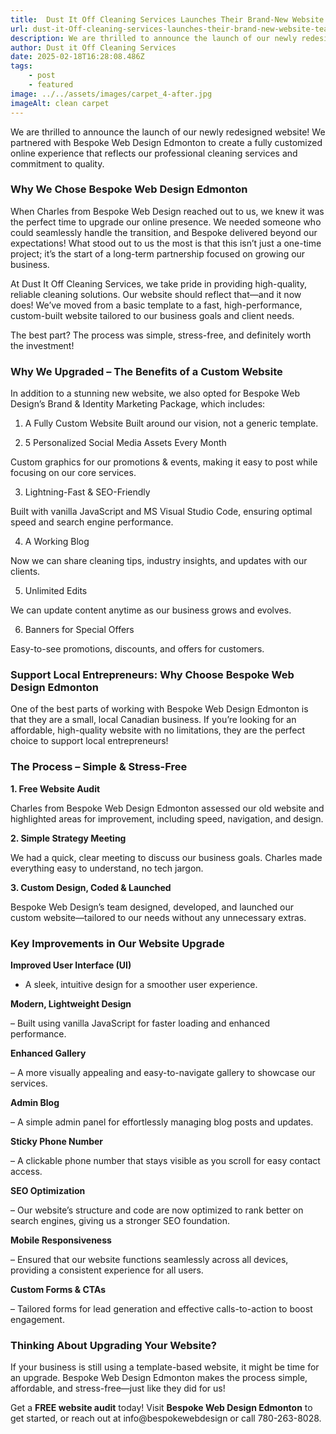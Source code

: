 ```yaml
---
title:  Dust It Off Cleaning Services Launches Their Brand-New Website! Team Dust It Off
url: dust-it-Off-cleaning-services-launches-their-brand-new-website-team-dust-it-off
description: We are thrilled to announce the launch of our newly redesigned website! We partnered with Bespoke Web Design Edmonton to create a fully customized online experience that reflects our professional cleaning services and commitment to quality.
author: Dust it Off Cleaning Services
date: 2025-02-18T16:28:08.486Z
tags:
    - post
    - featured
image: ../../assets/images/carpet_4-after.jpg
imageAlt: clean carpet
---
```


We are thrilled to announce the launch of our newly redesigned website! We partnered with Bespoke Web Design Edmonton to create a fully customized online experience that reflects our professional cleaning services and commitment to quality.



### Why We Chose Bespoke Web Design Edmonton

When Charles from Bespoke Web Design reached out to us, we knew it was the perfect time to upgrade our online presence. We needed someone who could seamlessly handle the transition, and Bespoke delivered beyond our expectations! What stood out to us the most is that this isn’t just a one-time project; it’s the start of a long-term partnership focused on growing our business.

At Dust It Off Cleaning Services, we take pride in providing high-quality, reliable cleaning solutions. Our website should reflect that—and it now does! We’ve moved from a basic template to a fast, high-performance, custom-built website tailored to our business goals and client needs.

The best part? The process was simple, stress-free, and definitely worth the investment!

### Why We Upgraded – The Benefits of a Custom Website

In addition to a stunning new website, we also opted for Bespoke Web Design’s Brand & Identity Marketing Package, which includes:

1. A Fully Custom Website
Built around our vision, not a generic template.

2. 5 Personalized Social Media Assets Every Month

Custom graphics for our promotions & events, making it easy to post while focusing on our core services.

3. Lightning-Fast & SEO-Friendly

Built with vanilla JavaScript and MS Visual Studio Code, ensuring optimal speed and search engine performance.

4. A Working Blog

Now we can share cleaning tips, industry insights, and updates with our clients.

5. Unlimited Edits

We can update content anytime as our business grows and evolves.

6. Banners for Special Offers

Easy-to-see promotions, discounts, and offers for customers.

### Support Local Entrepreneurs: Why Choose Bespoke Web Design Edmonton

One of the best parts of working with Bespoke Web Design Edmonton is that they are a small, local Canadian business. If you’re looking for an affordable, high-quality website with no limitations, they are the perfect choice to support local entrepreneurs!

### The Process – Simple & Stress-Free

**1. Free Website Audit**

Charles from Bespoke Web Design Edmonton assessed our old website and highlighted areas for improvement, including speed, navigation, and design.

**2. Simple Strategy Meeting**

We had a quick, clear meeting to discuss our business goals. Charles made everything easy to understand, no tech jargon.

**3. Custom Design, Coded & Launched**

Bespoke Web Design’s team designed, developed, and launched our custom website—tailored to our needs without any unnecessary extras.

### Key Improvements in Our Website Upgrade

**Improved User Interface (UI)**

- A sleek, intuitive design for a smoother user experience.

**Modern, Lightweight Design**

– Built using vanilla JavaScript for faster loading and enhanced performance.

**Enhanced Gallery**

– A more visually appealing and easy-to-navigate gallery to showcase our services.

**Admin Blog**

– A simple admin panel for effortlessly managing blog posts and updates.

**Sticky Phone Number**

– A clickable phone number that stays visible as you scroll for easy contact access.

**SEO Optimization**

– Our website’s structure and code are now optimized to rank better on search engines, giving us a stronger SEO foundation.

**Mobile Responsiveness**

– Ensured that our website functions seamlessly across all devices, providing a consistent experience for all users.

**Custom Forms & CTAs**

– Tailored forms for lead generation and effective calls-to-action to boost engagement.

### Thinking About Upgrading Your Website?

If your business is still using a template-based website, it might be time for an upgrade. Bespoke Web Design Edmonton makes the process simple, affordable, and stress-free—just like they did for us!

Get a **FREE website audit** today! Visit **Bespoke Web Design Edmonton** to get started, or reach out at info@bespokewebdesign or call 780-263-8028.
